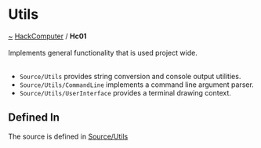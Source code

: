 <a id="utils"></a>
<h1>Utils</h1>
<a id="a01564"></a>
<a href="https://github.com/CharlesCarley/HackComputer#~">~</a>
<a href="index.md#index">HackComputer</a>
<span class="inline-text">/</span>
<span class="bold-text"><b>Hc01</b></span>
<br/>
<br/>
<span class="inline-text">Implements general functionality that is used project wide.</span>
<br/>
<br/>
<ul>
<li><code class="typewriter">Source/Utils</code>
<span class="inline-text"> provides string conversion and console output utilities.</span>
</li>
<li><code class="typewriter">Source/Utils/CommandLine</code>
<span class="inline-text"> implements a command line argument parser.</span>
</li>
<li><code class="typewriter">Source/Utils/UserInterface</code>
<span class="inline-text"> provides a terminal drawing context.</span>
</li>
</ul>
<a id="a01564_1hc01defined"></a>
<a id="defined-in"></a>
<h2>Defined In</h2>
<span class="inline-text">The source is defined in </span>
<a href="../../Source/Utils/#source-utils">Source/Utils</a>
</div>
</div>
</body>
</html>
